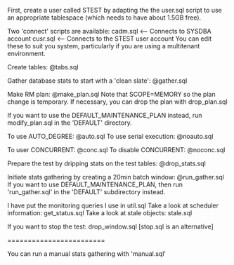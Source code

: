 

First, create a user called STEST by adapting the the user.sql script to use an appropriate tablespace (which needs to have about 1.5GB free).

Two 'connect' scripts are available:
cadm.sql      <-- Connects to SYSDBA account
cusr.sql      <-- Connects to the STEST user account
You can edit these to suit you system, particularly if you are using a multitenant environment.

Create tables: 
@tabs.sql

Gather database stats to start with a 'clean slate': 
@gather.sql

Make RM plan: 
@make_plan.sql 
Note that SCOPE=MEMORY so the plan change is temporary.
If necessary, you can drop the plan with drop_plan.sql

If you want to use the DEFAULT_MAINTENANCE_PLAN instead, 
run modify_plan.sql in the 'DEFAULT' directory.

To use AUTO_DEGREE: @auto.sql
To use serial execution: @noauto.sql

To user CONCURRENT: @conc.sql
To disable CONCURRENT: @noconc.sql

Prepare the test by dripping stats on the test tables: 
@drop_stats.sql

Initiate stats gathering by creating a 20min batch window: 
@run_gather.sql
If you want to use DEFAULT_MAINTENANCE_PLAN, then run 'run_gather.sql' in
the 'DEFAULT' subdirectory instead.

I have put the monitoring queries I use in util.sql 
Take a look at scheduler information: get_status.sql
Take a look at stale objects: stale.sql

If you want to stop the test: drop_window.sql  [stop.sql is an alternative]

========================

You can run a manual stats gathering with 'manual.sql'
